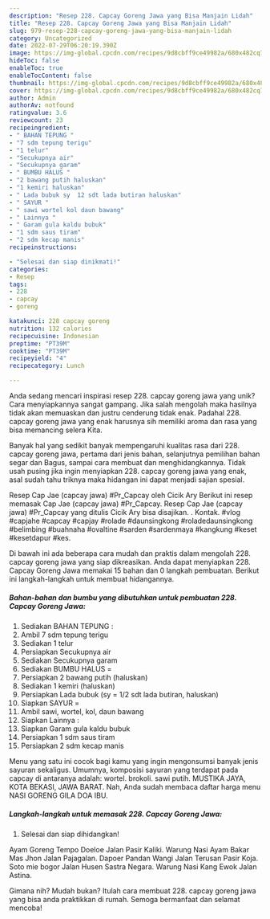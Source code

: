 ```yaml
---
description: "Resep 228. Capcay Goreng Jawa yang Bisa Manjain Lidah"
title: "Resep 228. Capcay Goreng Jawa yang Bisa Manjain Lidah"
slug: 979-resep-228-capcay-goreng-jawa-yang-bisa-manjain-lidah
category: Uncategorized
date: 2022-07-29T06:20:19.390Z
image: https://img-global.cpcdn.com/recipes/9d8cbff9ce49982a/680x482cq70/228-capcay-goreng-jawa-foto-resep-utama.jpg
hideToc: false
enableToc: true
enableTocContent: false
thumbnail: https://img-global.cpcdn.com/recipes/9d8cbff9ce49982a/680x482cq70/228-capcay-goreng-jawa-foto-resep-utama.jpg
cover: https://img-global.cpcdn.com/recipes/9d8cbff9ce49982a/680x482cq70/228-capcay-goreng-jawa-foto-resep-utama.jpg
author: Admin
authorAv: notfound
ratingvalue: 3.6
reviewcount: 23
recipeingredient:
- " BAHAN TEPUNG "
- "7 sdm tepung terigu"
- "1 telur"
- "Secukupnya air"
- "Secukupnya garam"
- " BUMBU HALUS "
- "2 bawang putih haluskan"
- "1 kemiri haluskan"
- " Lada bubuk sy  12 sdt lada butiran haluskan"
- " SAYUR "
- " sawi wortel kol daun bawang"
- " Lainnya "
- " Garam gula kaldu bubuk"
- "1 sdm saus tiram"
- "2 sdm kecap manis"
recipeinstructions:

- "Selesai dan siap dinikmati!"
categories:
- Resep
tags:
- 228
- capcay
- goreng

katakunci: 228 capcay goreng 
nutrition: 132 calories
recipecuisine: Indonesian
preptime: "PT39M"
cooktime: "PT39M"
recipeyield: "4"
recipecategory: Lunch

---
```





Anda sedang mencari inspirasi resep 228. capcay goreng jawa yang unik? Cara menyiapkannya sangat gampang. Jika salah mengolah maka hasilnya tidak akan memuaskan dan justru cenderung tidak enak. Padahal 228. capcay goreng jawa yang enak harusnya sih memiliki aroma dan rasa yang bisa memancing selera Kita.





Banyak hal yang sedikit banyak mempengaruhi kualitas rasa dari 228. capcay goreng jawa, pertama dari jenis bahan, selanjutnya pemilihan bahan segar dan Bagus, sampai cara membuat dan menghidangkannya. Tidak usah pusing jika ingin menyiapkan 228. capcay goreng jawa yang enak,      asal sudah tahu triknya maka hidangan ini dapat menjadi sajian spesial.














Resep Cap Jae (capcay jawa) #Pr_Capcay oleh Cicik Ary Berikut ini resep memasak Cap Jae (capcay jawa) #Pr_Capcay. Resep Cap Jae (capcay jawa) #Pr_Capcay yang ditulis Cicik Ary bisa disajikan. . Kontak. #vlog #capjahe #capcay #capjay #rolade #daunsingkong #roladedaunsingkong #belimbing #buahnaha #ovaltine #sarden #sardenmaya #kangkung #keset #kesetdapur #kes.






Di bawah ini ada beberapa cara mudah dan praktis dalam mengolah 228. capcay goreng jawa yang siap dikreasikan. Anda dapat menyiapkan 228. Capcay Goreng Jawa memakai 15 bahan dan 0 langkah pembuatan. Berikut ini langkah-langkah untuk membuat hidangannya.

<!--inarticleads1-->

##### Bahan-bahan dan bumbu yang dibutuhkan untuk pembuatan 228. Capcay Goreng Jawa:

1. Sediakan  BAHAN TEPUNG :
1. Ambil 7 sdm tepung terigu
1. Sediakan 1 telur
1. Persiapkan Secukupnya air
1. Sediakan Secukupnya garam
1. Sediakan  BUMBU HALUS =
1. Persiapkan 2 bawang putih (haluskan)
1. Sediakan 1 kemiri (haluskan)
1. Persiapkan  Lada bubuk (sy = 1/2 sdt lada butiran, haluskan)
1. Siapkan  SAYUR =
1. Ambil  sawi, wortel, kol, daun bawang
1. Siapkan  Lainnya :
1. Siapkan  Garam gula kaldu bubuk
1. Persiapkan 1 sdm saus tiram
1. Persiapkan 2 sdm kecap manis


Menu yang satu ini cocok bagi kamu yang ingin mengonsumsi banyak jenis sayuran sekaligus. Umumnya, komposisi sayuran yang terdapat pada capcay di antaranya adalah: wortel. brokoli. sawi putih. MUSTIKA JAYA, KOTA BEKASI, JAWA BARAT. Nah, Anda sudah membaca daftar harga menu NASI GORENG GILA DOA IBU. 

<!--inarticleads2-->

##### Langkah-langkah untuk memasak 228. Capcay Goreng Jawa:


1. Selesai dan siap dihidangkan!

Ayam Goreng Tempo Doeloe Jalan Pasir Kaliki. Warung Nasi Ayam Bakar Mas Jhon Jalan Pajagalan. Dapoer Pandan Wangi Jalan Terusan Pasir Koja. Soto mie bogor Jalan Husen Sastra Negara. Warung Nasi Kang Ewok Jalan Astina. 

Gimana nih? Mudah bukan? Itulah cara membuat 228. capcay goreng jawa yang bisa anda praktikkan di rumah. Semoga bermanfaat dan selamat mencoba!
